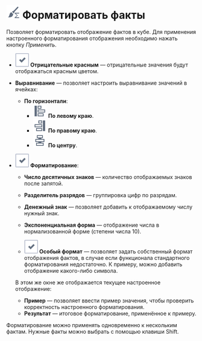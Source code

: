 # ![Форматировать факты](../../images/icons/cube/cases/case-format_default.svg) Форматировать факты

Позволяет форматировать отображение фактов в кубе. Для применения настроенного форматирования отображения необходимо нажать кнопку *Применить*.

* ![Переключатель](../../images/icons/checkbox-states/checked_default.svg) **Отрицательные красным** — отрицательные значения будут отображаться красным цветом.
* **Выравнивание** — позволяет настроить выравнивание значений в ячейках:
  * **По горизонтали**:
    * ![По левому краю](../../images/icons/toolbar-controls/v-align-left_default.svg) **По левому краю**.
    * ![По правому краю](../../images/icons/toolbar-controls/v-align-right_default.svg) **По правому краю**.
    * ![По центру](../../images/icons/toolbar-controls/v-align-center_default.svg) **По центру**.
* ![Переключатель](../../images/icons/checkbox-states/checked_default.svg) **Форматирование**:
  * **Число десятичных знаков** — количество отображаемых знаков после запятой.
  * **Разделитель разрядов** — группировка цифр по разрядам.
  * **Денежный знак** — позволяет добавить к отображаемому числу нужный знак.
  * **Экспоненциальная форма** — отображение числа в нормализованной форме (степени числа 10).
  
  * ![Переключатель](../../images/icons/checkbox-states/checked_default.svg) **Особый формат** — позволяет задать собственный формат отображения фактов, в случае если функционала стандартного форматирования недостаточно. К примеру, можно добавить отображение какого-либо символа.
  
  В этом же окне же отображается текущее настроенное отображение:
  * **Пример** — позволяет ввести пример значения, чтобы проверить корректность настроенного форматирования.
  * **Результат** — итоговое форматирование, применённое к примеру.

Форматирование можно применять одновременно к нескольким фактам. Нужные факты можно выбрать с помощью клавиши Shift.
